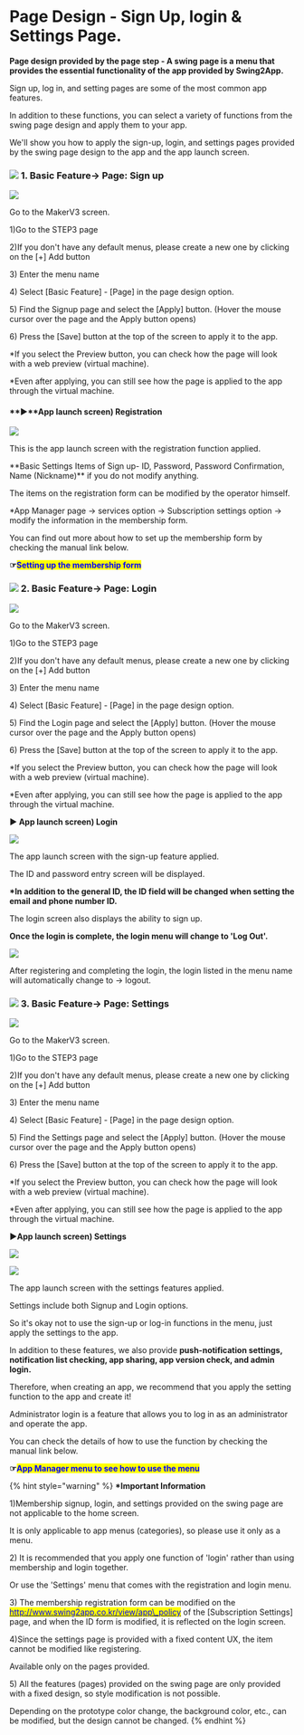 # Page Design - Sign Up, login & Settings Page.



**Page design provided by the page step - A swing page is a menu that provides the essential functionality of the app provided by Swing2App.**

Sign up, log in, and setting pages are some of the most common app features.

In addition to these functions, you can select a variety of functions from the swing page design and apply them to your app.

We'll show you how to apply the sign-up, login, and settings pages provided by the swing page design to the app and the app launch screen.

### ![](https://wp.swing2app.co.kr/wp-content/uploads/2020/04/%EB%8B%A8%EB%9D%BD1-e1611212616323.png) **1. Basic Feature->** Page: Sign up

![](https://wp.swing2app.co.kr/wp-content/uploads/2022/07/%ED%9A%8C%EC%9B%90%EA%B0%80%EC%9E%85.png)

Go to the MakerV3 screen.&#x20;

1\)Go to the STEP3 page&#x20;

2\)If you don't have any default menus, please create a new one by clicking on the \[+] Add button

3\) Enter the menu name

4\) Select \[Basic Feature] - \[Page] in the page design option.

5\) Find the Signup page and select the \[Apply] button. (Hover the mouse cursor over the page and the Apply button opens)

6\) Press the \[Save] button at the top of the screen to apply it to the app.

\*If you select the Preview button, you can check how the page will look with a web preview (virtual machine).

\*Even after applying, you can still see how the page is applied to the app through the virtual machine.

#### **▶**App launch screen) Registration

![](https://wp.swing2app.co.kr/wp-content/uploads/2022/07/%EC%95%B1%ED%9A%8C%EC%9B%90%EA%B0%80%EC%9E%85%ED%99%94%EB%A9%B4.png)

This is the app launch screen with the registration function applied.

\*\*Basic Settings Items of Sign up- ID, Password, Password Confirmation, Name (Nickname)\*\* if you do not modify anything.

The items on the registration form can be modified by the operator himself.

\*App Manager page → services option → Subscription settings option → modify the information in the membership form.

You can find out more about how to set up the membership form by checking the manual link below.

**☞**<mark style="color:blue;">**Setting up the membership form**</mark>



### ![](https://wp.swing2app.co.kr/wp-content/uploads/2020/04/%EB%8B%A8%EB%9D%BD1-e1611212616323.png) **2. Basic Feature->** Page: Login

![](https://wp.swing2app.co.kr/wp-content/uploads/2022/07/%EB%A1%9C%EA%B7%B8%EC%9D%B8.png)

Go to the MakerV3 screen.&#x20;

1\)Go to the STEP3 page&#x20;

2\)If you don't have any default menus, please create a new one by clicking on the \[+] Add button

3\) Enter the menu name

4\) Select \[Basic Feature] - \[Page] in the page design option.

5\) Find the Login page and select the \[Apply] button. (Hover the mouse cursor over the page and the Apply button opens)

6\) Press the \[Save] button at the top of the screen to apply it to the app.

\*If you select the Preview button, you can check how the page will look with a web preview (virtual machine).

\*Even after applying, you can still see how the page is applied to the app through the virtual machine.

**▶ App launch screen) Login**

![](https://wp.swing2app.co.kr/wp-content/uploads/2022/07/%EC%95%B1%EB%A1%9C%EA%B7%B8%EC%9D%B8%ED%99%94%EB%A9%B4.png)

The app launch screen with the sign-up feature applied.

The ID and password entry screen will be displayed.

**\*In addition to the general ID, the ID field will be changed when setting the email and phone number ID.**

The login screen also displays the ability to sign up.

**Once the login is complete, the login menu will change to 'Log Out'.**

![](https://wp.swing2app.co.kr/wp-content/uploads/2022/07/%EC%95%B1%EB%A1%9C%EA%B7%B8%EC%9D%B82.png)

After registering and completing the login, the login listed in the menu name will automatically change to → logout.



### ![](https://wp.swing2app.co.kr/wp-content/uploads/2020/04/%EB%8B%A8%EB%9D%BD1-e1611212616323.png) **3. Basic Feature->** Page: Settings

![](https://wp.swing2app.co.kr/wp-content/uploads/2022/07/%EC%84%A4%EC%A0%95.png)

Go to the MakerV3 screen.&#x20;

1\)Go to the STEP3 page&#x20;

2\)If you don't have any default menus, please create a new one by clicking on the \[+] Add button

3\) Enter the menu name

4\) Select \[Basic Feature] - \[Page] in the page design option.

5\) Find the Settings page and select the \[Apply] button. (Hover the mouse cursor over the page and the Apply button opens)

6\) Press the \[Save] button at the top of the screen to apply it to the app.

\*If you select the Preview button, you can check how the page will look with a web preview (virtual machine).

\*Even after applying, you can still see how the page is applied to the app through the virtual machine.

**▶App launch screen) Settings**

![](https://wp.swing2app.co.kr/wp-content/uploads/2022/07/%EC%95%B1%EC%84%A4%EC%A0%95%ED%99%94%EB%A9%B42.png)

![](https://wp.swing2app.co.kr/wp-content/uploads/2022/07/%EC%95%B1%EC%84%A4%EC%A0%95%ED%99%94%EB%A9%B41.png)

The app launch screen with the settings features applied.

Settings include both Signup and Login options.

So it's okay not to use the sign-up or log-in functions in the menu, just apply the settings to the app.

In addition to these features, we also provide **push-notification settings, notification list checking, app sharing, app version check, and admin login.**

Therefore, when creating an app, we recommend that you apply the setting function to the app and create it!

Administrator login is a feature that allows you to log in as an administrator and operate the app.

You can check the details of how to use the function by checking the manual link below.

**☞**<mark style="color:blue;">**App Manager menu to see how to use the menu**</mark>

{% hint style="warning" %}
**\*Important Information**

1\)Membership signup, login, and settings provided on the swing page are not applicable to the home screen.

It is only applicable to app menus (categories), so please use it only as a menu.

2\) It is recommended that you apply one function of 'login' rather than using membership and login together.

Or use the 'Settings' menu that comes with the registration and login menu.

3\) The membership registration form can be modified on the [<mark style="color:blue;">http://www.swing2app.co.kr/view/app\_policy</mark>](https://www.swing2app.com/view/app\_policy) of the \[Subscription Settings] page, and when the ID form is modified, it is reflected on the login screen.

4\)Since the settings page is provided with a fixed content UX, the item cannot be modified like registering.

Available only on the pages provided.

5\) All the features (pages) provided on the swing page are only provided with a fixed design, so style modification is not possible.

Depending on the prototype color change, the background color, etc., can be modified, but the design cannot be changed.
{% endhint %}



